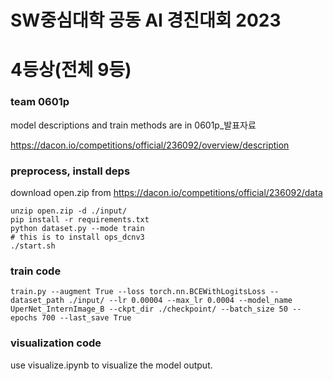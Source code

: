 # SW중심대학 공동 AI 경진대회 2023
# 4등상(전체 9등)

### team 0601p

model descriptions and train methods are in 0601p_발표자료

https://dacon.io/competitions/official/236092/overview/description

### preprocess, install deps
download open.zip from
https://dacon.io/competitions/official/236092/data
```
unzip open.zip -d ./input/
pip install -r requirements.txt
python dataset.py --mode train
# this is to install ops_dcnv3
./start.sh
```

### train code
```
train.py --augment True --loss torch.nn.BCEWithLogitsLoss --dataset_path ./input/ --lr 0.00004 --max_lr 0.0004 --model_name UperNet_InternImage_B --ckpt_dir ./checkpoint/ --batch_size 50 --epochs 700 --last_save True
```

### visualization code
use visualize.ipynb to visualize the model output. 